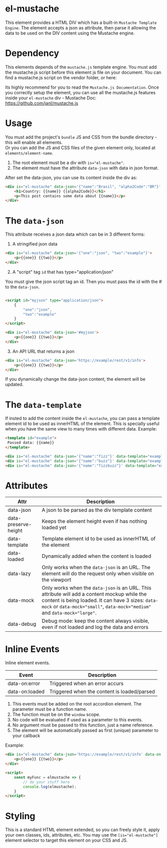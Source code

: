 # el-mustache

This element provides a HTML DIV which has a built-in `Mustache Template Engine`. The element accepts a json as attribute, then parse it allowing the data to be used on the DIV content using the Mustache engine.

# Dependency

This elements depends of the `mustache.js` template engine. You must add the mustache.js script before this element js file on your document. You can find a mustache.js script on the vendor folder, or here:

Its highly recommend for you to read the `Mustache.js Documentation`. Once you correctly setup the element, you can use all the mustache.js features inside your `el-mustache` div - Mustache Doc: https://github.com/janl/mustache.js

# Usage

You must add the project's `bundle` JS and CSS from the bundle directory - this will enable all elements.  
Or you can add the JS and CSS files of the given element only, located at `elements/element-name`.

1. The root element must be a div with `is="el-mustache"`.
2. The element must have the attribute `data-json` with data in json format.

After set the data-json, you can use its content inside the div as:

```html
<div is="el-mustache" data-json='{"name":"Brasil", "alpha2Code":"BR"}' data-mock>
	<h1>Country: {{name}} {{alpha2Code}}</h1>
	<p>This post contains some data about {{name}}</p>
</div>
```

# The `data-json`

This attribute receives a json data which can be in 3 different forms:

1. A stringified json data

```html
<div is="el-mustache" data-json='{"one":"json", "two":"example"}'>
	<p>{{one}} {{two}}</p>
</div>
```

2. A "script" tag `id` that has type="application/json"

You must give the json script tag an id. Then you must pass the id with the # to the `data-json`.

```html

<script id="myjson" type="application/json">
	{
		"one":"json",
		"two":"example"
	}
</script>

<div is="el-mustache" data-json='#myjson'>
	<p>{{one}} {{two}}</p>
</div>
```

3. An API URL that returns a json

```html
<div is="el-mustache" data-json='https://example/rest/v1/info'>
	<p>{{one}} {{two}}</p>
</div>
```

If you dynamically change the data-json content, the element will be updated.

# The `data-template`

If insted to add the content inside the `el-mustache`, you can pass a template element id to be used as innerHTML of the element. This is specially useful when you have the same view to many times with different data. Example:

```html
<template id="example">
 Passed data: {{name}}
</template>

<div is="el-mustache" data-json='{"name":"fizz"}' data-template="example"></div>
<div is="el-mustache" data-json='{"name":"buzz"}' data-template="example"></div>
<div is="el-mustache" data-json='{"name":"fizzbuzz"}' data-template="example"></div>
```

# Attributes

| Attr | Description |
| --- | --- |
| data-json | A json to be parsed as the div template content |
| data-preserve-height | Keeps the element height even if has nothing loaded yet |
| data-template | Template element id to be used as innerHTML of the element |
| data-loaded | Dynamically added when the content is loaded |
| data-lazy | Only works when the `data-json` is an URL. The element will do the request only when visible on the viewport |
| data-mock | Only works when the `data-json` is an URL. This attribute will add a content mockup while the content is being loaded. It can have 3 sizes: `data-mock` or `data-mock="small"`, `data-mock="medium"` and `data-mock="large"`.
| data-debug | Debug mode: keep the content always visible, even if not loaded and log the data and errors |

# Inline Events

Inline element events.

| Event | Description |
| --- | --- |
| data-on:error | Triggered when an error accurs |
| data-on:loaded | Triggered when the content is loaded/parsed |

1. This events must be added on the root accordion element. The parameter must be a function name.
2. The function must be on the `window` scope. 
3. No code will be evaluated if used as a parameter to this events.
4. No argument must be passed to this function, just a name reference.
5. The element will be automatically passed as first (unique) parameter to your callback

Example:

```html
<div is="el-mustache" data-json='https://example/rest/v1/info' data-on:loaded="myFunc">
	<p>{{one}} {{two}}</p>
</div>

<script>
	const myFunc = elmustache => {
		// do your stuff here
		console.log(elmustache);
	}
</script>
```

# Styling

This is a standard HTML element extended, so you can freely style it, apply your own classes, ids, attributes, etc.
You may use the `[is="el-mustache"]` element selector to target this element on your CSS and JS.